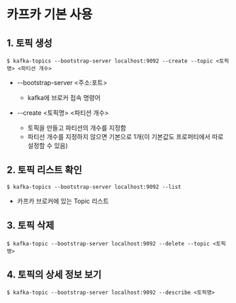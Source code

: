 # 카프카 기본 사용

## 1. 토픽 생성
```
$ kafka-topics --bootstrap-server localhost:9092 --create --topic <토픽명> <파티션 개수>
```
- --bootstrap-server <주소:포트>
    - kafka에 브로커 접속 명령어

- --create <토픽명> <파티션 개수>
    - 토픽을 만들고 파티션의 개수를 지정함
    - 파티선 개수를 지정하지 않으면 기본으로 1개(이 기본값도 프로퍼티에서 따로 설정할 수 있음)

## 2. 토픽 리스트 확인
```
$ kafka-topics --bootstrap-server localhost:9092 --list
```
- 카프카 브로커에 있는 Topic 리스트

## 3. 토픽 삭제
```
$ kafka-topic --bootstrap-server localhost:9092 --delete --topic <토픽명>
```

## 4. 토픽의 상세 정보 보기
```
$ kafka-topic --bootstrap-server localhost:9092 --describe <토픽명>
```


